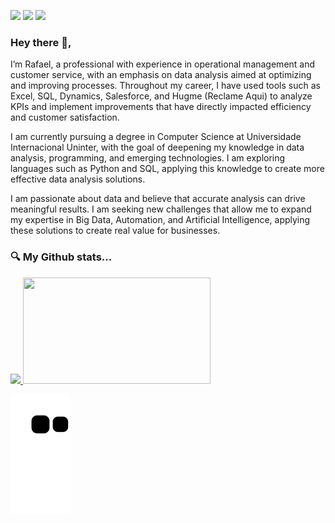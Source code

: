 <div>
  <p align="left">
    <a href="https://www.linkedin.com/in/therafaellima/" target="_blank"><img src="https://img.shields.io/badge/-LinkedIn-%230077B5?style=for-the-badge&logo=linkedin&logoColor=white" target="_blank"></a>
    <a href="https://instagram.com/therafaellima" target="_blank"><img src="https://img.shields.io/badge/-Instagram-%23E4405F?style=for-the-badge&logo=instagram&logoColor=pink" target="_blank"></a>
    <a href = "mailto:therafaellima@gmail.com"><img src="https://img.shields.io/badge/-Gmail-%23333?style=for-the-badge&logo=gmail&logoColor=white" target="_blank"></a>
</div>




### Hey there 👋,

I’m Rafael, a professional with experience in operational management and customer service, with an emphasis on data analysis aimed at optimizing and improving processes. Throughout my career, I have used tools such as Excel, SQL, Dynamics, Salesforce, and Hugme (Reclame Aqui) to analyze KPIs and implement improvements that have directly impacted efficiency and customer satisfaction.

I am currently pursuing a degree in Computer Science at Universidade Internacional Uninter, with the goal of deepening my knowledge in data analysis, programming, and emerging technologies. I am exploring languages such as Python and SQL, applying this knowledge to create more effective data analysis solutions.

I am passionate about data and believe that accurate analysis can drive meaningful results. I am seeking new challenges that allow me to expand my expertise in Big Data, Automation, and Artificial Intelligence, applying these solutions to create real value for businesses.


### 🔍 My Github stats...

 <div>
 <p align="left">
   <a href="https://github.com/therafaellima">
   <img height="170em" src="https://github-readme-stats.vercel.app/api?username=therafaellima&show_icons=true&theme=dracula&include_all_commits=true&count_private=true"/>
   <img height="170em" width="300" src="https://github-readme-stats.vercel.app/api/top-langs/?username=therafaellima&layout=compact&langs_count=16&theme=dracula"/>
<div>

![Snake animation](https://github.com/therafaellima/therafaellima/blob/output/github-contribution-grid-snake.svg)
